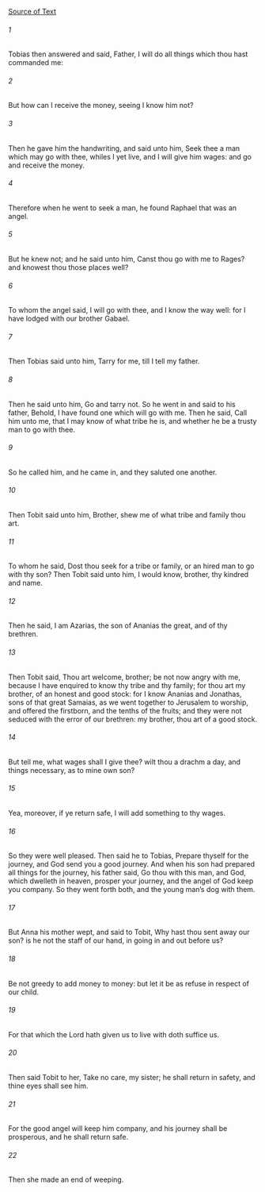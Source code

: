 [Source of Text](https://github.com/scrollmapper/bible_databases_deuterocanonical)

###### 1
Tobias then answered and said, Father, I will do all things which thou hast commanded me:

###### 2
But how can I receive the money, seeing I know him not?

###### 3
Then he gave him the handwriting, and said unto him, Seek thee a man which may go with thee, whiles I yet live, and I will give him wages: and go and receive the money.

###### 4
Therefore when he went to seek a man, he found Raphael that was an angel.

###### 5
But he knew not; and he said unto him, Canst thou go with me to Rages? and knowest thou those places well?

###### 6
To whom the angel said, I will go with thee, and I know the way well: for I have lodged with our brother Gabael.

###### 7
Then Tobias said unto him, Tarry for me, till I tell my father.

###### 8
Then he said unto him, Go and tarry not. So he went in and said to his father, Behold, I have found one which will go with me. Then he said, Call him unto me, that I may know of what tribe he is, and whether he be a trusty man to go with thee.

###### 9
So he called him, and he came in, and they saluted one another.

###### 10
Then Tobit said unto him, Brother, shew me of what tribe and family thou art.

###### 11
To whom he said, Dost thou seek for a tribe or family, or an hired man to go with thy son? Then Tobit said unto him, I would know, brother, thy kindred and name.

###### 12
Then he said, I am Azarias, the son of Ananias the great, and of thy brethren.

###### 13
Then Tobit said, Thou art welcome, brother; be not now angry with me, because I have enquired to know thy tribe and thy family; for thou art my brother, of an honest and good stock: for I know Ananias and Jonathas, sons of that great Samaias, as we went together to Jerusalem to worship, and offered the firstborn, and the tenths of the fruits; and they were not seduced with the error of our brethren: my brother, thou art of a good stock.

###### 14
But tell me, what wages shall I give thee? wilt thou a drachm a day, and things necessary, as to mine own son?

###### 15
Yea, moreover, if ye return safe, I will add something to thy wages.

###### 16
So they were well pleased. Then said he to Tobias, Prepare thyself for the journey, and God send you a good journey. And when his son had prepared all things for the journey, his father said, Go thou with this man, and God, which dwelleth in heaven, prosper your journey, and the angel of God keep you company. So they went forth both, and the young man’s dog with them.

###### 17
But Anna his mother wept, and said to Tobit, Why hast thou sent away our son? is he not the staff of our hand, in going in and out before us?

###### 18
Be not greedy to add money to money: but let it be as refuse in respect of our child.

###### 19
For that which the Lord hath given us to live with doth suffice us.

###### 20
Then said Tobit to her, Take no care, my sister; he shall return in safety, and thine eyes shall see him.

###### 21
For the good angel will keep him company, and his journey shall be prosperous, and he shall return safe.

###### 22
Then she made an end of weeping.